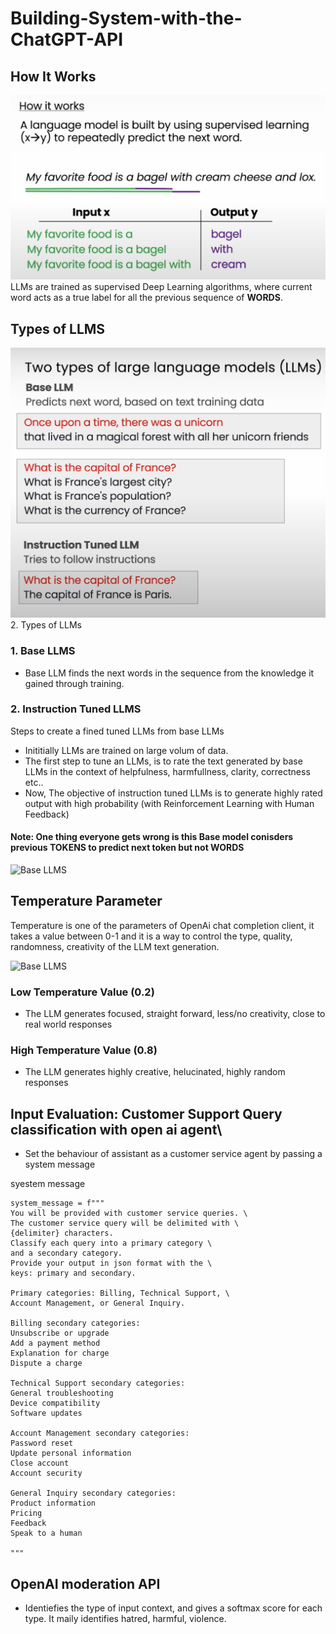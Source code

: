 # Building-System-with-the-ChatGPT-API

## How It Works
![Base LLMS](./images/1.%20How%20LLM%20Works.png)
LLMs are trained as supervised Deep Learning algorithms, where current word acts as a true label for all the previous sequence of **WORDS**. 

## Types of LLMS
![Base LLMS](./images/2.%20Types%20of%20LLMs.png)
2. Types of LLMs
### 1. Base LLMS
- Base LLM finds the next words in the sequence from the knowledge it gained through training.

### 2. Instruction Tuned LLMS
Steps to create a fined tuned LLMs from base LLMs
- Inititially LLMs are trained on large volum of data.
- The first step to tune an LLMs, is to rate the text generated by base LLMs in the context of helpfulness, harmfullness, clarity, correctness etc..
- Now, The objective of instruction tuned LLMs is to generate highly rated output with high probability (with Reinforcement Learning with Human Feedback)

#### Note: One thing everyone gets wrong is this Base model conisders previous **TOKENS** to predict next token but not **WORDS**
![Base LLMS](./images/2.%20Tokens.png)

## Temperature Parameter
Temperature is one of the parameters of OpenAi chat completion client, it takes a value between 0-1 and it is a way to control the type, quality, randomness, creativity of the LLM text generation.

![Base LLMS](./images/2.%20Temperature.png)

### Low Temperature Value (0.2)
- The LLM generates focused, straight forward, less/no creativity, close to real world responses

### High Temperature Value (0.8)
- The LLM generates highly creative, helucinated, highly random responses


## Input Evaluation: Customer Support Query classification with open ai agent\

- Set the behaviour of assistant as a customer service agent by passing a system message

syestem message
```
system_message = f"""
You will be provided with customer service queries. \
The customer service query will be delimited with \
{delimiter} characters.
Classify each query into a primary category \
and a secondary category. 
Provide your output in json format with the \
keys: primary and secondary.

Primary categories: Billing, Technical Support, \
Account Management, or General Inquiry.

Billing secondary categories:
Unsubscribe or upgrade
Add a payment method
Explanation for charge
Dispute a charge

Technical Support secondary categories:
General troubleshooting
Device compatibility
Software updates

Account Management secondary categories:
Password reset
Update personal information
Close account
Account security

General Inquiry secondary categories:
Product information
Pricing
Feedback
Speak to a human

"""
```

## OpenAI moderation API

- Identiefies the type of input context, and gives a softmax score for each type. It maily identifies hatred, harmful, violence.










